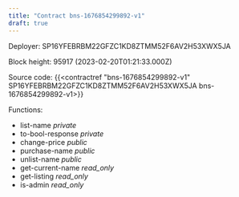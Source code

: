 ```yaml
---
title: "Contract bns-1676854299892-v1"
draft: true
---
```

Deployer: SP16YFEBRBM22GFZC1KD8ZTMM52F6AV2H53XWX5JA


 



Block height: 95917 (2023-02-20T01:21:33.000Z)

Source code: {{<contractref "bns-1676854299892-v1" SP16YFEBRBM22GFZC1KD8ZTMM52F6AV2H53XWX5JA bns-1676854299892-v1>}}

Functions:

* list-name _private_
* to-bool-response _private_
* change-price _public_
* purchase-name _public_
* unlist-name _public_
* get-current-name _read_only_
* get-listing _read_only_
* is-admin _read_only_
